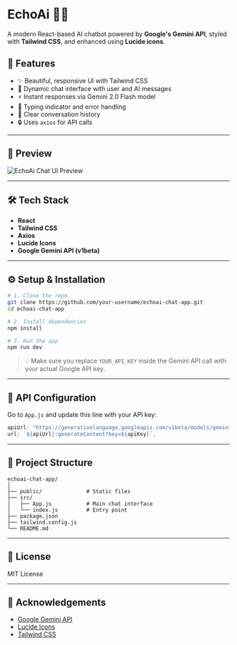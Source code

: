
# EchoAi 🧠💬

A modern React-based AI chatbot powered by **Google's Gemini API**, styled with **Tailwind CSS**, and enhanced using **Lucide icons**.

## 🚀 Features

- ✨ Beautiful, responsive UI with Tailwind CSS
- 💬 Dynamic chat interface with user and AI messages
- ⚡ Instant responses via Gemini 2.0 Flash model
- 🎯 Typing indicator and error handling
- 🧹 Clear conversation history
- 🔒 Uses `axios` for API calls

---

## 📸 Preview

![EchoAi Chat UI Preview](preview-image-url)

---

## 🛠️ Tech Stack

- **React**
- **Tailwind CSS**
- **Axios**
- **Lucide Icons**
- **Google Gemini API (v1beta)**

---

## ⚙️ Setup & Installation

```bash
# 1. Clone the repo
git clone https://github.com/your-username/echoai-chat-app.git
cd echoai-chat-app

# 2. Install dependencies
npm install

# 3. Run the app
npm run dev
```

> 💡 Make sure you replace `YOUR_API_KEY` inside the Gemini API call with your actual Google API key.

---

## 🔑 API Configuration

Go to `App.js` and update this line with your API key:

```js
apiUrl: "https://generativelanguage.googleapis.com/v1beta/models/gemini-2.0-flash:generateContent?key=YOUR_API_KEY"
url: `${apiUrl}:generateContent?key=${apiKey}`,
```

---

## 📂 Project Structure

```
echoai-chat-app/
│
├── public/              # Static files
├── src/
│   ├── App.js           # Main chat interface
│   └── index.js         # Entry point
├── package.json
├── tailwind.config.js
└── README.md
```

---

## 📄 License

MIT License

---

## 🙌 Acknowledgements

- [Google Gemini API](https://ai.google.dev/)
- [Lucide Icons](https://lucide.dev/)
- [Tailwind CSS](https://tailwindcss.com/)
